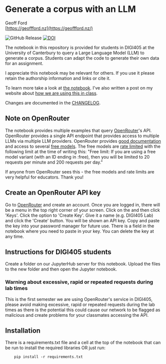 # Generate a corpus with an LLM  

Geoff Ford  
[https://geoffford.nz](https://geoffford.nz/)  

![GitHub Release](https://img.shields.io/github/v/release/polsci/generate-a-corpus-with-an-LLM) [![DOI](https://zenodo.org/badge/840954047.svg)](https://zenodo.org/doi/10.5281/zenodo.13364417)

The notebook in this repository is provided for students in DIGI405 at the University of Canterbury to query a Large Language Model (LLM) to generate a corpus. Students can adapt the code to generate their own data for an assignment.  

I appreciate this notebook may be relevant for others. If you use it please retain the authorship information and links or cite it.  

To learn more take a look at [the notebook](https://github.com/polsci/generate-a-corpus-with-an-LLM/blob/master/DIGI405%20-%20generate%20a%20corpus%20with%20an%20LLM.ipynb). I've also written a post on my website about [how we are using this in class](https://geoffford.nz/generate-a-corpus).  

Changes are documented in the [CHANGELOG](changelog.md).

## Note on OpenRouter

The notebook provides multiple examples that query [OpenRouter](https://openrouter.ai/)'s API. OpenRouter provides a single API endpoint that provides access to multiple LLMs via multiple LLM providers. OpenRouter provides [good documentation](https://openrouter.ai/docs) and access to several [free models](https://openrouter.ai/models?max_price=0). The free models are [rate limited](https://openrouter.ai/docs/limits) with the following limit at the time of writing this: "Free limit: If you are using a free model variant (with an ID ending in :free), then you will be limited to 20 requests per minute and 200 requests per day."  

If anyone from OpenRouter sees this - the free models and rate limits are very helpful for educators. Thank you!  

## Create an OpenRouter API key

Go to [OpenRouter](https://openrouter.ai/) and create an account. Once you are logged in, there will be a menu in the top right corner of your screen. Click on the and then click 'Keys'. Click the option to 'Create Key'. Give it a name (e.g. DIGI405 Lab) and click the 'Create' button. You will be shown an API key. Copy and paste the key into your password manager for future use. There is a field in the notebook where you need to paste in your key. You can delete the key at any time.   

## Instructions for DIGI405 students

Create a folder on our JupyterHub server for this notebook. Upload the files to the new folder and then open the Jupyter notebook.  

### Warning about excessive, rapid or repeated requests during lab times

This is the first semester we are using OpenRouter's service in DIGI405, please avoid making excessive, rapid or repeated requests during the lab times as there is the potential this could cause our network to be flagged as malicious and create problems for your classmates accessing the API.  

## Installation  

There is a requirements.txt file and a cell at the top of the notebook that can be run to install the required libraries OR just run:  

```
    pip install -r requirements.txt
```
